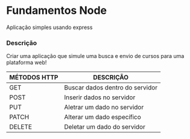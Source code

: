 # Fundamentos Node

Aplicação simples usando express

### Descrição

Criar uma aplicação que simule uma busca e envio de cursos para uma plataforma web!

<table>
  <thead>
    <tr>
      <th>MÉTODOS HTTP</th>
      <th>DESCRIÇÃO</th>
    </tr>
  </thead>
  <tbody>
    <tr>
      <td>GET</td>
      <td>Buscar dados dentro do servidor</td>
    </tr>
    <tr>
      <td>POST</td>
      <td>Inserir dados no servidor</td>
    </tr>
    <tr>
      <td>PUT</td>
      <td>Aletrar um dado no servidor</td>
    </tr>
    <tr>
      <td>PATCH</td>
      <td>Alterar um dado específico</td>
    </tr>
    <tr>
      <td>DELETE</td>
      <td>Deletar um dado do servidor</td>
    </tr>
  </tbody>
</table>